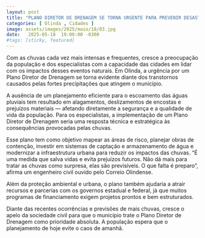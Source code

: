 ```yaml
---
layout: post
title: "PLANO DIRETOR DE DRENAGEM SE TORNA URGENTE PARA PREVENIR DESASTRES E PROTEGER A POPULAÇÃO"
categories: [ Olinda , Cidades ]
image: assets/images/2025/maio/18/03.jpg
date:   2025-05-18  19:00:00 -0300
#tags: [sticky, featured]
---
```

Com as chuvas cada vez mais intensas e frequentes, cresce a preocupação da população e dos especialistas com a capacidade das cidades em lidar com os impactos desses eventos naturais. Em Olinda, a urgência por um Plano Diretor de Drenagem se torna evidente diante dos transtornos causados pelas fortes precipitações que atingem o município.

A ausência de um planejamento eficiente para o escoamento das águas pluviais tem resultado em alagamentos, deslizamentos de encostas e prejuízos materiais — afetando diretamente a segurança e a qualidade de vida da população. Para os especialistas, a implementação de um Plano Diretor de Drenagem seria uma resposta técnica e estratégica às consequências provocadas pelas chuvas.

Esse plano tem como objetivo mapear as áreas de risco, planejar obras de contenção, investir em sistemas de captação e armazenamento de água e modernizar a infraestrutura urbana para reduzir os impactos das chuvas. “É uma medida que salva vidas e evita prejuízos futuros. Não dá mais para tratar as chuvas como surpresa, elas são previsíveis. O que falta é preparo”, afirma um engenheiro civil ouvido pelo Correio Olindense.

Além da proteção ambiental e urbana, o plano também ajudaria a atrair recursos e parcerias com os governos estadual e federal, já que muitos programas de financiamento exigem projetos prontos e bem estruturados.

Diante das recentes ocorrências e previsões de mais chuvas, cresce o apelo da sociedade civil para que o município trate o Plano Diretor de Drenagem como prioridade absoluta. A população espera que o planejamento de hoje evite o caos de amanhã.